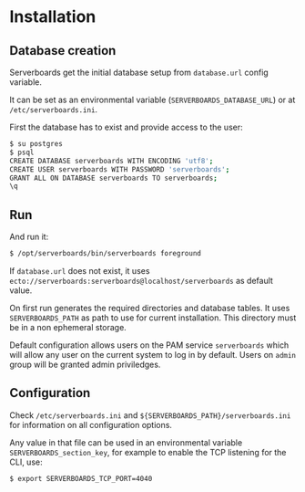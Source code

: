 # Installation

## Database creation

Serverboards get the initial database setup from `database.url` config
variable.

It can be set as an environmental variable (`SERVERBOARDS_DATABASE_URL`) or at 
`/etc/serverboards.ini`.

First the database has to exist and provide access to the user:

```bash
$ su postgres
$ psql
CREATE DATABASE serverboards WITH ENCODING 'utf8';
CREATE USER serverboards WITH PASSWORD 'serverboards';
GRANT ALL ON DATABASE serverboards TO serverboards;
\q
```

## Run 

And run it:

```bash
$ /opt/serverboards/bin/serverboards foreground
```

If `database.url` does not exist, it uses `ecto://serverboards:serverboards@localhost/serverboards`
as default value.

On first run generates the required directories and database tables. It uses
`SERVERBOARDS_PATH` as path to use for current installation. This directory must
be in a non ephemeral storage.


Default configuration allows users on the PAM service `serverboards` which will allow any user on 
the current system to log in by default. Users on `admin` group will be granted admin priviledges.


## Configuration

Check `/etc/serverboards.ini` and `${SERVERBOARDS_PATH}/serverboards.ini` for information on 
all configuration options. 

Any value in that file can be used in an environmental variable `SERVERBOARDS_section_key`, for
example to enable the TCP listening for the CLI, use:

```bash
$ export SERVERBOARDS_TCP_PORT=4040
```

